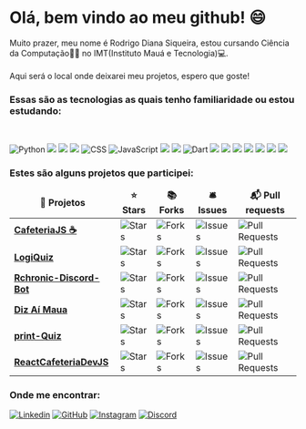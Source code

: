 <h1>Olá, bem vindo ao meu github! 😄</h1>

<p>Muito prazer, meu nome é Rodrigo Diana Siqueira, estou cursando Ciência da Computação👨‍💻 no IMT(Instituto Mauá e Tecnologia)💻.<br>
  <br>Aqui será o local onde deixarei meu projetos, espero que goste!</p>

<h3>Essas são as tecnologias as quais tenho familiaridade ou estou estudando:</h3> <br>

<p>
<img src="https://img.shields.io/badge/Python-3776AB?style=for-the-badge&logo=python&logoColor=white" alt="Python">
<img src="https://img.shields.io/badge/Heroku-430098?style=for-the-badge&logo=heroku&logoColor=white">
<img src="https://img.shields.io/badge/GIT-E44C30?style=for-the-badge&logo=git&logoColor=white">
<img src="https://img.shields.io/badge/HTML5-E34F26?style=for-the-badge&logo=html5&logoColor=white">
<img src="https://img.shields.io/badge/CSS-239120?&style=for-the-badge&logo=css3&logoColor=white" alt="CSS">
<img src="https://img.shields.io/badge/JavaScript-F7DF1E?style=for-the-badge&logo=javascript&logoColor=black" alt="JavaScript">
<img src="https://img.shields.io/badge/Java-ED8B00?style=for-the-badge&logo=java&logoColor=white">
<img src="https://img.shields.io/badge/MySQL-005C84?style=for-the-badge&logo=mysql&logoColor=white">
<img src="https://img.shields.io/badge/Dart-0175C2?style=for-the-badge&logo=dart&logoColor=white" alt="Dart">
<img src="https://img.shields.io/badge/Flutter-02569B?style=for-the-badge&logo=flutter&logoColor=white">
<img src="https://img.shields.io/badge/Visual_Studio_Code-0078D4?style=for-the-badge&logo=visual%20studio%20code&logoColor=white">
<img src="https://img.shields.io/badge/Figma-F24E1E?style=for-the-badge&logo=figma&logoColor=white">
<img src="https://img.shields.io/badge/React_Router-CA4245?style=for-the-badge&logo=react-router&logoColor=white">
<img src="https://img.shields.io/badge/Bootstrap-563D7C?style=for-the-badge&logo=bootstrap&logoColor=white">
<img src="https://img.shields.io/badge/Angular-DD0031?style=for-the-badge&logo=angular&logoColor=white">
<img src="https://img.shields.io/badge/React-20232A?style=for-the-badge&logo=react&logoColor=61DAFB">

</p>


<h3> Estes são alguns projetos que participei:
  <table>
  <thead align="center">
    <tr border: none;>
      <td><b>🎁 Projetos</b></td>
      <td><b>⭐ Stars</b></td>
      <td><b>📚 Forks</b></td>
      <td><b>🛎 Issues</b></td>
      <td><b>📬 Pull requests</b></td>
    </tr>
  </thead>
  <tbody>
    <tr>
      <td><a href="https://github.com/Rodrigosiq03/CafeteriaJS"><b>CafeteriaJS ☕</b></a></td>
      <td><img alt="Stars" src="https://img.shields.io/github/stars/Rodrigosiq03/CafeteriaJS?style=flat-square&labelColor=343b41"/></td>
      <td><img alt="Forks" src="https://img.shields.io/github/forks/Rodrigosiq03/CafeteriaJS?style=flat-square&labelColor=343b41"/></td>
      <td><img alt="Issues" src="https://img.shields.io/github/issues/Rodrigosiq03/CafeteriaJS?style=flat-square&labelColor=343b41"/></td>
      <td><img alt="Pull Requests" src="https://img.shields.io/github/issues-pr/Rodrigosiq03/CafeteriaJS?style=flat-square&labelColor=343b41"/></td>
    </tr>
    <tr>
      <td><a href="https://github.com/Rodrigosiq03/LogiQuiz"><b>LogiQuiz</b></a></td>
      <td><img alt="Stars" src="https://img.shields.io/github/stars/Rodrigosiq03/LogiQuiz?style=flat-square&labelColor=343b41"/></td>
      <td><img alt="Forks" src="https://img.shields.io/github/forks/Rodrigosiq03/LogiQuiz?style=flat-square&labelColor=343b41"/></td>
      <td><img alt="Issues" src="https://img.shields.io/github/issues/Rodrigosiq03/LogiQuiz?style=flat-square&labelColor=343b41"/></td>
      <td><img alt="Pull Requests" src="https://img.shields.io/github/issues-pr/Roddrigosiq03/LogiQuiz?style=flat-square&labelColor=343b41"/></td>
    </tr>
    <tr>
      <td><a href="https://github.com/Rodrigosiq03/Rchronic-Discord-Bot"><b>Rchronic-Discord-Bot</b></a></td>
      <td><img alt="Stars" src="https://img.shields.io/github/stars/Rodrigosiq03/Rchronic-Discord-Bot?style=flat-square&labelColor=343b41"/></td>
      <td><img alt="Forks" src="https://img.shields.io/github/forks/Rodrigosiq03/Rchronic-Discord-Bot?style=flat-square&labelColor=343b41"/></td>
      <td><img alt="Issues" src="https://img.shields.io/github/issues/Rodrigosiq03/Rchronic-Discord-Bot?style=flat-square&labelColor=343b41"/></td>
      <td><img alt="Pull Requests" src="https://img.shields.io/github/issues-pr/Roddrigosiq03/Rchronic-Discord-Bot?style=flat-square&labelColor=343b41"/></td>
    </tr>
    <tr>
      <td><a href="https://github.com/BRUNO-FEVE/Diz_Ai_Maua"><b>Diz Aí Maua</b></a></td>
      <td><img alt="Stars" src="https://img.shields.io/github/stars/BRUNO-FEVE/Diz_Ai_Maua?style=flat-square&labelColor=343b41"/></td>
      <td><img alt="Forks" src="https://img.shields.io/github/forks/BRUNO-FEVE/Diz_Ai_Maua?style=flat-square&labelColor=343b41"/></td>
      <td><img alt="Issues" src="https://img.shields.io/github/issues/BRUNO-FEVE/Diz_Ai_Maua?style=flat-square&labelColor=343b41"/></td>
      <td><img alt="Pull Requests" src="https://img.shields.io/github/issues-pr/BRUNO-FEVE/Diz_Ai_Maua?style=flat-square&labelColor=343b41"/></td>
    </tr>
    <tr>
      <td><a href="https://github.com/Bidetti/print-Quiz"><b>print-Quiz</b></a></td>
      <td><img alt="Stars" src="https://img.shields.io/github/stars/Bidetti/print-Quiz?style=flat-square&labelColor=343b41"/></td>
      <td><img alt="Forks" src="https://img.shields.io/github/forks/Bidetti/print-Quiz?style=flat-square&labelColor=343b41"/></td>
      <td><img alt="Issues" src="https://img.shields.io/github/issues/Bidetti/print-Quiz?style=flat-square&labelColor=343b41"/></td>
      <td><img alt="Pull Requests" src="https://img.shields.io/github/issues-pr/Bidetti/print-Quiz?style=flat-square&labelColor=343b41"/></td>
    </tr>
    <tr>
      <td><a href="https://github.com/Rodrigosiq03/ReactCafeteriaDevJS"><b>ReactCafeteriaDevJS</b></a></td>
      <td><img alt="Stars" src="https://img.shields.io/github/stars/Rodrigosiq03/ReactCafeteriaDevJS?style=flat-square&labelColor=343b41"/></td>
      <td><img alt="Forks" src="https://img.shields.io/github/forks/Rodrigosiq03/ReactCafeteriaDevJS?style=flat-square&labelColor=343b41"/></td>
      <td><img alt="Issues" src="https://img.shields.io/github/issues/Rodrigosiq03/ReactCafeteriaDevJS?style=flat-square&labelColor=343b41"/></td>
      <td><img alt="Pull Requests" src="https://img.shields.io/github/issues-pr/Rodrigosiq03/ReactCafeteriaDevJS?style=flat-square&labelColor=343b41"/></td>
    </tr>
    
  </tbody>
</table>
  
<h3>Onde me encontrar:</h3>

<p>  
<a href="https://www.linkedin.com/in/rodrigo-siqueira-76955822b/" target="_blank"><img alt="Linkedin" src="https://img.shields.io/badge/LinkedIn-0077B5?style=for-the-badge&logo=linkedin&logoColor=white"></a>
<a href="https://github.com/Rodrigosiq03" target="_blank"><img alt="GitHub" src="https://img.shields.io/badge/GitHub-100000?style=for-the-badge&logo=github&logoColor=white"></a>
<a href="https://instagram.com/rodrigo_0.3" target="_blank"><img alt="Instagram" src="https://img.shields.io/badge/Instagram-E4405F?style=for-the-badge&logo=instagram&logoColor=white"></a>
<a href="https://discordapp.com/users/229587451536998400" target="_blank"><img alt="Discord" src="https://img.shields.io/badge/Discord-7289DA?style=for-the-badge&logo=discord&logoColor=white"></a>
    


